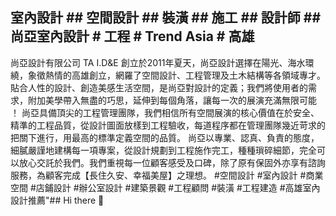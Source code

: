 ## 室內設計 ## 空間設計 ## 裝潢 ## 施工 ## 設計師 ## 尚亞室內設計 # 工程 # Trend Asia  # 高雄

尚亞設計有限公司 TA I.D&E 創立於2011年夏天，尚亞設計選擇在陽光、海水環繞，象徵熱情的高雄創立，網羅了空間設計、工程管理及土木結構等各領域專才。 貼合人性的設計、創造美感生活空間，是尚亞對設計的定義；我們將使用者的需求，附加美學帶入無盡的巧思，延伸到每個角落，讓每一次的展演充滿無限可能 ！ 尚亞具備頂尖的工程管理團隊，我們相信所有空間展演的核心價值在於安全、精準的工程品質，從設計圖面放樣到工程驗收，每道程序都在管理團隊幾近苛求的把關下進行，用最高的標準定義空間的品質。 尚亞以專業、認真、負責的態度，細膩嚴謹地建構每一項專案，從設計規劃到工程施作完工，種種瑣碎細節，完全可以放心交託於我們。我們重視每一位顧客感受及口碑，除了原有保固外亦享有諮詢服務，為顧客完成【長住久安、幸福美屋】之理想。 #空間設計 #室內設計 #商業空間 #店鋪設計 #辦公室設計 #建築景觀 #工程顧問 #裝潢 #工程建造 #高雄室內設計推薦"## Hi there 👋

<!--
**Trend-Asia/Trend-Asia** is a ✨ _special_ ✨ repository because its `README.md` (this file) appears on your GitHub profile.

Here are some ideas to get you started:

- 🔭 I’m currently working on ...
- 🌱 I’m currently learning ...
- 👯 I’m looking to collaborate on ...
- 🤔 I’m looking for help with ...
- 💬 Ask me about ...
- 📫 How to reach me: ...
- 😄 Pronouns: ...
- ⚡ Fun fact: ...
-->
